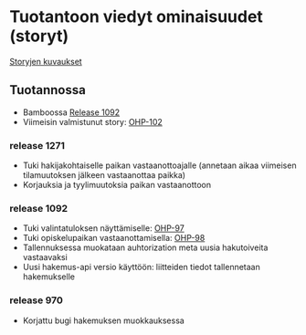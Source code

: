 # Tuotantoon viedyt ominaisuudet (storyt)

[Storyjen kuvaukset](https://confluence.oph.ware.fi/confluence/pages/viewpage.action?pageId=19955772)

## Tuotannossa

- Bamboossa [Release 1092](https://bamboo.oph.ware.fi/deploy/viewDeploymentVersion.action?versionId=93913126)
- Viimeisin valmistunut story: [OHP-102](https://jira.oph.ware.fi/jira/browse/OHP-102)

### release 1271

- Tuki hakijakohtaiselle paikan vastaanottoajalle (annetaan aikaa viimeisen tilamuutoksen jälkeen vastaanottaa paikka)
- Korjauksia ja tyylimuutoksia paikan vastaanottoon

### release 1092

- Tuki valintatuloksen näyttämiselle: [OHP-97](https://jira.oph.ware.fi/jira/browse/OHP-97)
- Tuki opiskelupaikan vastaanottamisella: [OHP-98](https://jira.oph.ware.fi/jira/browse/OHP-98)
- Tallennuksessa muokataan auhtorization meta uusia hakutoiveita vastaavaksi
- Uusi hakemus-api versio käyttöön: liitteiden tiedot tallennetaan hakemukselle

### release 970

- Korjattu bugi hakemuksen muokkauksessa
